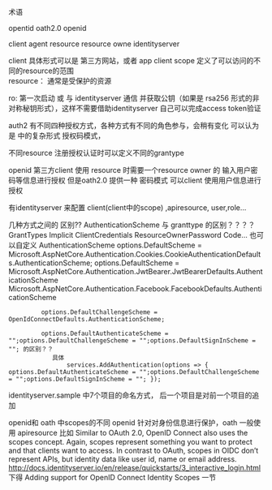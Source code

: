 术语

opentid   oath2.0
	openid  
	
client agent resource resource owne identityserver

client
	具体形式可以是 第三方网站，或者 app client
scope 定义了可以访问的不同的resource的范围	
resource： 通常是受保护的资源 

ro: 第一次启动 或 与 identityserver 通信 并获取公钥（如果是 rsa256 形式的非对称秘钥形式），这样不需要借助identityserver 自己可以完成access token验证



auth2 有不同四种授权方式，各种方式有不同的角色参与，会稍有变化 可以认为是
	中的复杂形式 授权码模式，



不同resource  注册授权认证时可以定义不同的grantype

openid 第三方client 使用 resource 时需要一个resource owner 的 输入用户密码等信息进行授权
		但是oath2.0 提供一种 密码模式 可以client 使用用户信息进行授权
		
有identityserver 来配置 client(client中的scope) ,apiresource, user,role...

几种方式之间的 区别??
			AuthenticationScheme 与  granttype 的区别？？？？
				GrantTypes
					Implicit ClientCredentials	 ResourceOwnerPassword Code... 也可以自定义
			AuthenticationScheme
			 options.DefaultScheme =  Microsoft.AspNetCore.Authentication.Cookies.CookieAuthenticationDefaults.AuthenticationScheme;
			 options.DefaultScheme = Microsoft.AspNetCore.Authentication.JwtBearer.JwtBearerDefaults.AuthenticationScheme
			 Microsoft.AspNetCore.Authentication.Facebook.FacebookDefaults.AuthenticationScheme
			 
			 
			 
			 options.DefaultChallengeScheme = OpenIdConnectDefaults.AuthenticationScheme;
			 
			 options.DefaultAuthenticateScheme = "";options.DefaultChallengeScheme = "";options.DefaultSignInScheme = ""; 的区别？？	
				具体 
					services.AddAuthentication(options => { options.DefaultAuthenticateScheme = "";options.DefaultChallengeScheme = "";options.DefaultSignInScheme = ""; });

					
identityserver.sample 中7个项目的命名方式，	后一个项目是对前一个项目的追加  

openid和 oath 中scopes的不同 openid 针对对身份信息进行保护，oath 一般使用  apiresource 比如
	Similar to OAuth 2.0, OpenID Connect also uses the scopes concept. Again, scopes represent something you want to protect and that clients want to access. In contrast to OAuth, scopes in OIDC don’t represent APIs, but identity data like user id, name or email address.
	http://docs.identityserver.io/en/release/quickstarts/3_interactive_login.html	下得 Adding support for OpenID Connect Identity Scopes 一节			
					
					
				
			 
				

